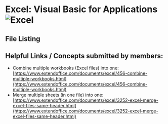 Excel: Visual Basic for Applications
![Excel](https://www.dropbox.com/s/b6v5vj2c3gw3pmx/Excel.png?raw=1)
=======

## File Listing


## Helpful Links / Concepts submitted by members:
* Combine multiple workbooks (Excel files) into one: [https://www.extendoffice.com/documents/excel/456-combine-multiple-workbooks.html](https://www.extendoffice.com/documents/excel/456-combine-multiple-workbooks.html)
* Merge multiple sheets (in one file) into one: [https://www.extendoffice.com/documents/excel/3252-excel-merge-excel-files-same-header.html](https://www.extendoffice.com/documents/excel/3252-excel-merge-excel-files-same-header.html)

